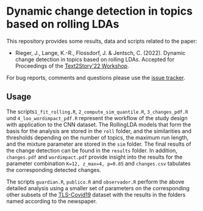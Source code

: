 # Dynamic change detection in topics based on rolling LDAs

This repository provides some results, data and scripts related to the paper:

* Rieger, J., Lange, K.-R., Flossdorf, J. & Jentsch, C. (2022). Dynamic change detection in topics based on rolling LDAs. Accepted for Proceedings of the [Text2Story'22 Workshop](https://text2story22.inesctec.pt/).

For bug reports, comments and questions please use the [issue tracker](https://github.com/JonasRieger/topicalchanges/issues).

## Usage
The scripts``1_fit_rolling.R``, ``2_compute_sim_quantile.R``, ``3_changes_pdf.R`` und ``4_loo_wordimpact_pdf.R`` represent the workflow of the study design with application to the CNN dataset. The RollingLDA models that form the basis for the analysis are stored in the ``roll`` folder, and the similarities and thresholds depending on the number of topics, the maximum run length, and the mixture parameter are stored in the ``sim`` folder. The final results of the change detection can be found in the ``results`` folder. In addition, ``changes.pdf`` and ``wordimpact.pdf`` provide insight into the results for the parameter combination ``K=12, z_max=4, p=0.85`` and ``changes.csv`` tabulates the corresponding detected changes.

The scripts ``guardian.R``, ``publico.R`` and ``observador.R`` perform the above detailed analysis using a smaller set of parameters on the corresponding other subsets of the [TLS-Covid19](https://doi.org/10.1007/978-3-030-72113-8_33) dataset with the results in the folders named according to the newspaper.
